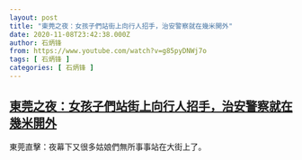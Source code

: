 ```yaml
---
layout: post
title: "東莞之夜：女孩子們站街上向行人招手，治安警察就在幾米開外"
date: 2020-11-08T23:42:38.000Z
author: 石炳锋
from: https://www.youtube.com/watch?v=g85pyDNWj7o
tags: [ 石炳锋 ]
categories: [ 石炳锋 ]
---
```

<!--1604878958000-->
[東莞之夜：女孩子們站街上向行人招手，治安警察就在幾米開外](https://www.youtube.com/watch?v=g85pyDNWj7o)
------

<div>
東莞直擊：夜幕下又很多姑娘們無所事事站在大街上了。
</div>
